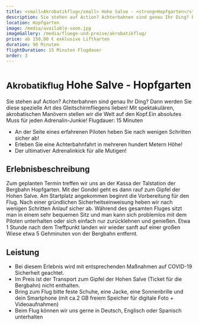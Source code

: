 ```yaml
---
title: <small>Akrobatikflug</small> Hohe Salve - <strong>Hopfgarten</strong>
description: Sie stehen auf Action? Achterbahnen sind genau Ihr Ding? Dann werden Sie diese spezielle Art des Gleitschirmfliegens lieben! Mit spektakulären, akrobatischen Manövern stellen wir die Welt auf den Kopf.Ein absolutes Muss für jeden Adrenalin-Junkie!
location: Hopfgarten
image: /media/available-soon.jpg
imageGallery: /media/fluege-und-preise/akrobatikflug/
price: ab 150,00 € exklusive Liftkarten
duration: 90 Minuten
flightDuration: 15 Minuten Flugdauer
order: 3
---
```


# <small>Akrobatikflug</small> Hohe Salve - <strong>Hopfgarten</strong>

Sie stehen auf Action? Achterbahnen sind genau Ihr Ding? Dann werden Sie diese spezielle Art des Gleitschirmfliegens lieben! Mit spektakulären, akrobatischen Manövern stellen wir die Welt auf den Kopf.Ein absolutes Muss für jeden Adrenalin-Junkie! Flugdauer: 15 Minuten

* An der Seite eines erfahrenen Piloten heben Sie nach wenigen Schritten sicher ab!
* Erleben Sie eine Achterbahnfahrt in mehreren hundert Metern Höhe!
* Der ultimativer Adrenalinkick für alle Mutigen!

## Erlebnisbeschreibung

Zum geplanten Termin treffen wir uns an der Kassa der Talstation der Bergbahn Hopfgarten. Mit der Gondel geht es dann rauf zum Gipfel der Hohen Salve. Am Startplatz angekommen beginnt die Vorbereitung für den Flug. Nach einer gründlichen Sicherheitseinweisung heben wir nach wenigen Schritten Anlauf sicher ab. Während des gesamten Fluges sitzt man in einem sehr bequemen Sitz und man kann sich problemlos mit dem Piloten unterhalten oder sich einfach nur zurücklehnen und genießen. Etwa 1 Stunde nach dem Treffpunkt landen wir wieder sanft auf einer großen Wiese etwa 5 Gehminuten von der Bergbahn entfernt.

## Leistung

* Bei diesem Erlebnis wird mit entsprechenden Maßnahmen auf COVID-19 Sicherheit geachtet.
* Im Preis ist der Transport zum Gipfel der Hohen Salve (Ticket für die Bergbahn) nicht enthalten.
* Bring zum Flug bitte feste Schuhe, eine Jacke, eine Sonnenbrille und dein Smartphone (mit ca.2 GB freiem Speicher für digitale Foto + Videoaufnahmen)
* Beim Flug können wir uns gerne in Deutsch, Englisch oder Spanisch unterhalten
